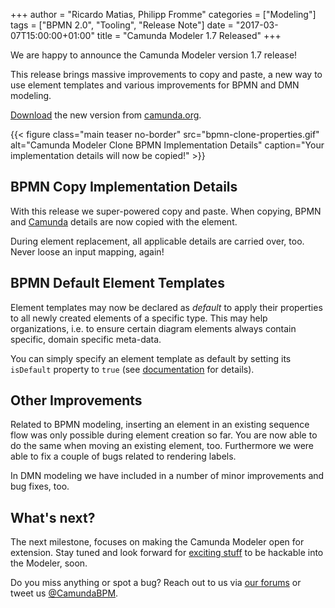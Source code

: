 +++
author = "Ricardo Matias, Philipp Fromme"
categories = ["Modeling"]
tags = ["BPMN 2.0", "Tooling", "Release Note"]
date = "2017-03-07T15:00:00+01:00"
title = "Camunda Modeler 1.7 Released"
+++

We are happy to announce the Camunda Modeler version 1.7 release!

This release brings massive improvements to copy and paste, a new way to use element templates and various improvements for BPMN and DMN modeling.

[Download](https://camunda.org/bpmn/tool/) the new version from [camunda.org](https://camunda.org/bpmn/tool/).

<!--more-->

<style>
  @media(min-width: 900px) {
    figure.main.teaser.headline {
      margin-left: -120px !important;
      margin-right: -120px !important;
    }
  }
</style>

{{< figure class="main teaser no-border" src="bpmn-clone-properties.gif" alt="Camunda Modeler Clone BPMN Implementation Details" caption="Your implementation details will now be copied!" >}}


## BPMN Copy Implementation Details

With this release we super-powered copy and paste. When copying, BPMN and [Camunda](https://docs.camunda.org/manual/7.6/reference/bpmn20/custom-extensions/) details are now copied with the element.

During element replacement, all applicable details are carried over, too. Never loose an input mapping, again!


## BPMN Default Element Templates

Element templates may now be declared as _default_ to apply their properties to all newly created elements of a specific type. This may help organizations, i.e. to ensure certain diagram elements always contain specific, domain specific meta-data.

You can simply specify an element template as default by setting its `isDefault` property to `true` (see [documentation](https://github.com/camunda/camunda-modeler/tree/master/docs/element-templates#default-templates) for details).


## Other Improvements

Related to BPMN modeling, inserting an element in an existing sequence flow was only possible during element creation so far. You are now able to do the same when moving an existing element, too. Furthermore we were able to fix a couple of bugs related to rendering labels.

In DMN modeling we have included in a number of minor improvements and bug fixes, too.


## What's next?

The next milestone, focuses on making the Camunda Modeler open for extension. Stay tuned and look forward for [exciting stuff](https://bpmn.io/toolkit/bpmn-js/examples/) to be hackable into the Modeler, soon.

Do you miss anything or spot a bug? Reach out to us via [our forums](https://forum.camunda.org/c/modeler) or tweet us [@CamundaBPM](https://twitter.com/CamundaBPM).
